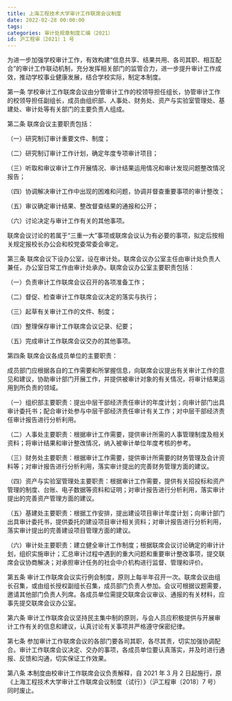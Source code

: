 ```yaml
---
title: 上海工程技术大学审计工作联席会议制度
date: 2022-02-28 00:00:00
tags: 
categories: 审计处规章制度汇编（2021）
id: 沪工程审〔2021〕1 号
---
```


为进一步加强学校审计工作，有效构建“信息共享、结果共用、各司其职、相互配合”的审计工作联动机制，充分发挥相关部门的监管合力，进一步提升审计工作成效，推动学校事业健康发展，结合学校实际，制定本制度。

第一条 学校审计工作联席会议由分管审计工作的校领导担任组长，协管审计工作的校领导担任副组长，成员由组织部、人事处、财务处、资产与实验室管理处、基建处、审计处等有关部门的主要负责人组成。

第二条 联席会议主要职责包括：

（一）研究制订审计重要文件、制度；

（二）研究制订审计工作计划，确定年度专项审计项目；

（三）听取和审议审计工作开展情况、审计结果运用情况和审计发现问题整改情况报告；

（四）协调解决审计工作中出现的困难和问题，协调并督查重要事项的审计整改；

（五）审议确定审计结果、整改督查结果的通报和公开；

（六）讨论决定与审计工作有关的其他事项。

联席会议讨论的若属于“三重一大”事项或联席会议认为有必要的事项，拟定后按相关规定报校长办公会和校党委常委会审定。

第三条 联席会议下设办公室，设在审计处。联席会议办公室主任由审计处负责人兼任，办公室日常工作由审计处承办。联席会议办公室主要职责包括：

（一）负责审计工作联席会议召开的各项准备工作；

（二）督促、检查审计工作联席会议决定的落实与执行；

（三）起草有关审计工作的文件、制度；

（四）整理保存审计工作联席会议记录、纪要；

（五）完成审计工作联席会议交办的其他事项。

第四条 联席会议各成员单位的主要职责：

成员部门应根据各自的工作需要和所掌握信息，向联席会议提出有关审计工作的意见和建议，协助审计部门开展工作，并提供被审计对象的有关情况，将审计结果运用到所负责的领域。

（一）组织部主要职责：提出中层干部经济责任审计的年度计划；向审计部门出具审计委托书；配合审计处参与中层干部经济责任审计有关工作；对中层干部经济责任审计报告进行分析利用。

（二）人事处主要职责：根据审计工作需要，提供审计所需的人事管理制度及相关资料；将审计结果和审计整改情况，纳入被审计单位年度考核的参考。

（三）财务处主要职责：根据审计工作需要，提供审计所需要的财务管理及会计资料等；对审计报告进行分析利用，落实审计提出的完善财务管理方面的建议。

（四）资产与实验室管理处主要职责：根据审计工作需要，提供有关招投标和资产管理的制度、台账、电子数据等资料和证明；对审计报告进行分析利用，落实审计提出的完善资产管理方面的建议。

（五）基建处主要职责：根据工作安排，提出建设项目审计年度计划；向审计部门出具审计委托书，提供委托的建设项目审计相关资料；对审计报告进行分析利用，落实审计提出的完善建设项目管理方面的建议。

（六）审计处主要职责：建立健全审计工作制度；根据联席会议讨论确定的审计计划，组织实施审计；汇总审计过程中遇到的重大问题和重要审计整改事项，提交联席会议协商解决；对承担审计任务的社会中介机构进行监督、管理和评价。

第五条 审计工作联席会议实行例会制度，原则上每半年召开一次。联席会议由组长召集，或由组长授权副组长召集，成员部门负责人参加。会议可根据议题需要，邀请其他部门负责人列席。各成员单位需提交联席会议审议、通报的有关材料，应事先提交联席会议办公室。

第六条 审计工作联席会议坚持民主集中制的原则，与会人员应积极提供与开展审计工作有关的信息和建议，认真讨论有关事项并严格遵守保密纪律。

第七条 参加审计工作联席会议的各部门要各司其职，各尽其责，切实加强协调配合。审计工作联席会议决定、交办的事项，各成员单位要认真落实，并及时进行通报、反馈和沟通，切实保证工作效果。

第八条 本制度由校审计工作联席会议负责解释，自 2021 年 3 月 2 日起施行，原《上海工程技术大学审计工作联席会议制度（试行）》（沪工程审〔2018〕7 号）同时废止。
